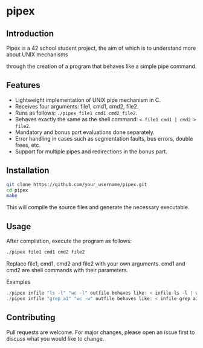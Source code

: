 # pipex

## Introduction
Pipex is a 42 school student project, the aim of which is to understand more about UNIX mechanisms

through the creation of a program that behaves like a simple pipe command.

## Features
- Lightweight implementation of UNIX pipe mechanism in C.
- Receives four arguments: file1, cmd1, cmd2, file2.
- Runs as follows: ```./pipex file1 cmd1 cmd2 file2```.
- Behaves exactly the same as the shell command: ```< file1 cmd1 | cmd2 > file2```.
- Mandatory and bonus part evaluations done separately.
- Error handling in cases such as segmentation faults, bus errors, double frees, etc.
- Support for multiple pipes and redirections in the bonus part.

## Installation

```sh
git clone https://github.com/your_username/pipex.git
cd pipex
make
```
This will compile the source files and generate the necessary executable.

## Usage
After compilation, execute the program as follows:

```sh
./pipex file1 cmd1 cmd2 file2
```
Replace file1, cmd1, cmd2 and file2 with your own arguments. cmd1 and cmd2 are shell commands with their parameters.

Examples
```c
./pipex infile "ls -l" "wc -l" outfile behaves like: < infile ls -l | wc -l > outfile.
./pipex infile "grep a1" "wc -w" outfile behaves like: < infile grep a1 | wc -w > outfile.
```

## Contributing
Pull requests are welcome. For major changes, please open an issue first to discuss what you would like to change.

